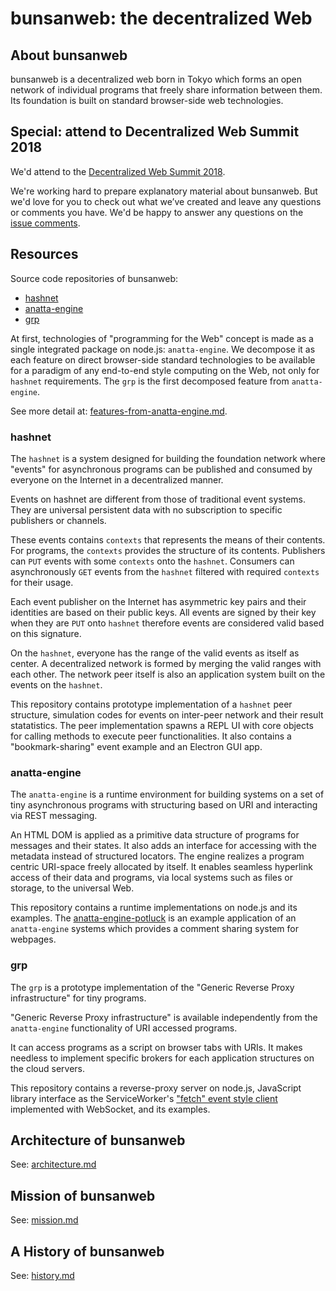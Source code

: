 # bunsanweb: the decentralized Web 

## About bunsanweb

bunsanweb is a decentralized web born in Tokyo which forms an open network of
individual programs that freely share information between them.
Its foundation is built on standard browser-side web technologies.

## Special: attend to Decentralized Web Summit 2018

We'd attend to the
[Decentralized Web Summit 2018](https://decentralizedweb.net/sciencee-fair).

We're working hard to prepare explanatory material about bunsanweb.
But we'd love for you to check out what we’ve created and leave any questions or comments you have.
We'd be happy to answer any questions on the [issue comments](../../issues/2).

## Resources

Source code repositories of bunsanweb:

- [hashnet](https://github.com/anatta-project/hashnet/)
- [anatta-engine](https://github.com/anatta-project/anatta-engine/)
- [grp](https://github.com/anatta-project/grp/)

At first, technologies of "programming for the Web" concept is 
made as a single integrated package on node.js: `anatta-engine`.
We decompose it as each feature on direct browser-side standard technologies
to be available for a paradigm of any end-to-end style computing on the Web, 
not only for `hashnet` requirements. 
The `grp` is the first decomposed feature from `anatta-engine`. 

See more detail at: 
[features-from-anatta-engine.md](features-from-anatta-engine.md).

### hashnet

The `hashnet` is a system designed for building the foundation network
where "events" for asynchronous programs can be  published and consumed 
by everyone on the Internet in a decentralized manner.

Events on hashnet are different from those of traditional event systems.
They are universal persistent data with no subscription to 
specific publishers or channels.

These events contains `contexts` that represents the means of 
their contents.
For programs, the `contexts` provides the structure of its contents.
Publishers can `PUT` events with some `contexts` onto the `hashnet`.
Consumers can asynchronously `GET` events 
from the `hashnet` filtered with required `contexts` for their usage.

Each event publisher on the Internet has asymmetric key pairs
and their identities are based on their public keys.
All events are signed by their key when they are `PUT` onto `hashnet` 
therefore events are considered valid based on this signature.

On the `hashnet`, 
everyone has the range of the valid events as itself as center.
A decentralized network is formed by merging the valid ranges with each other.
The network peer itself is also an application system
built on the events on the `hashnet`.

This repository contains prototype implementation of a `hashnet` peer 
structure, simulation codes for events on inter-peer network and 
their result statatistics.
The peer implementation spawns a REPL UI with core objects
for calling methods to execute peer functionalities.
It also contains a "bookmark-sharing" event example and 
an Electron GUI app.

### anatta-engine

The `anatta-engine` is a runtime environment for building systems on
a set of tiny asynchronous programs with
structuring based on URI and interacting via REST messaging.

An HTML DOM is applied as a primitive data structure of programs for
messages and their states.
It also adds an interface for accessing with the metadata instead of 
structured locators.
The engine realizes a program centric URI-space freely allocated by itself.
It enables seamless hyperlink access of their data and programs,
via local systems such as files or storage, to the universal Web.

This repository contains a runtime implementations on node.js and its examples.
The 
[anatta-engine-potluck](https://github.com/anatta-project/anatta-engine-potluck/) is an example application of an `anatta-engine` systems which
provides a comment sharing system for webpages.

### grp

The `grp` is a prototype implementation of the 
"Generic Reverse Proxy infrastructure" for tiny programs.

"Generic Reverse Proxy infrastructure" is available independently
from the `anatta-engine` functionality of URI accessed programs.

It can access programs as a script on browser tabs with URIs.
It makes needless to implement specific brokers for each application 
structures on the cloud servers.

This repository contains a reverse-proxy server on node.js, 
JavaScript library interface as the ServiceWorker's 
["fetch" event style client](https://developer.mozilla.org/docs/Web/API/FetchEvent#Examples) implemented with WebSocket,
and its examples.


## Architecture of bunsanweb

See: [architecture.md](architecture.md)

## Mission of bunsanweb

See: [mission.md](mission.md)

## A History of bunsanweb

See: [history.md](history.md)

